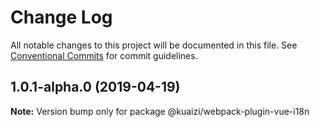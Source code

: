 # Change Log

All notable changes to this project will be documented in this file.
See [Conventional Commits](https://conventionalcommits.org) for commit guidelines.

## 1.0.1-alpha.0 (2019-04-19)

**Note:** Version bump only for package @kuaizi/webpack-plugin-vue-i18n
